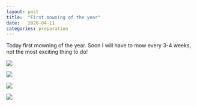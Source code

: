 ```yaml
---
layout: post
title:  "First mowning of the year"
date:   2020-04-11
categories: preparation
---
```


Today first mowning of the year. 
Soon I will have to mow every 3-4 weeks, not the most exciting thing to do!

![](/allotment/assets/2020-04-11/IMG_4872.jpg)

![](/allotment/assets/2020-04-11/IMG_4873.jpg)

![](/allotment/assets/2020-04-11/IMG_4874.jpg)

![](/allotment/assets/2020-04-11/IMG_4876.jpg)

